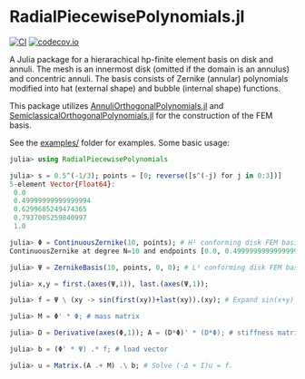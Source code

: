 # RadialPiecewisePolynomials.jl

[![CI](https://github.com/ioannisPApapadopoulos/RadialPiecewisePolynomials.jl/actions/workflows/ci.yml/badge.svg?branch=main)](https://github.com/ioannisPApapadopoulos/RadialPiecewisePolynomials.jl/actions/workflows/ci.yml)
[![codecov.io](http://codecov.io/github/ioannisPApapadopoulos/RadialPiecewisePolynomials.jl/coverage.svg?branch=main)](http://codecov.io/github/ioannisPApapadopoulos/RadialPiecewisePolynomials.jl?branch=main)

A Julia package for a hierarachical hp-finite element basis on disk and annuli. The mesh is an innermost disk (omitted if the domain is an annulus) and concentric annuli. The basis consists of Zernike (annular) polynomials modified into hat (external shape) and bubble (internal shape) functions.

This package utilizes [AnnuliOrthogonalPolynomials.jl](https://github.com/JuliaApproximation/AnnuliOrthogonalPolynomials.jl) and [SemiclassicalOrthogonalPolynomials.jl](https://github.com/JuliaApproximation/SemiclassicalOrthogonalPolynomials.jl) for the construction of the FEM basis.


See the [examples/](https://github.com/ioannisPApapadopoulos/RadialPiecewisePolynomials.jl/tree/main/examples) folder for examples. Some basic usage:

```julia
julia> using RadialPiecewisePolynomials

julia> s = 0.5^(-1/3); points = [0; reverse([s^(-j) for j in 0:3])]
5-element Vector{Float64}:
 0.0
 0.49999999999999994
 0.6299605249474365
 0.7937005259840997
 1.0

julia> Φ = ContinuousZernike(10, points); # H¹ conforming disk FEM basis up to degree 10
ContinuousZernike at degree N=10 and endpoints [0.0, 0.49999999999999994, 0.6299605249474365, 0.7937005259840997, 1.0].

julia> Ψ = ZernikeBasis(10, points, 0, 0); # L² conforming disk FEM basis up to degree 10

julia> x,y = first.(axes(Ψ,1)), last.(axes(Ψ,1));

julia> f = Ψ \ (xy -> sin(first(xy))+last(xy)).(xy); # Expand sin(x+y)

julia> M = Φ' * Φ; # mass matrix

julia> D = Derivative(axes(Φ,1)); A = (D*Φ)' * (D*Φ); # stiffness matrix

julia> b = (Φ' * Ψ) .* f; # load vector

julia> u = Matrix.(A .+ M) .\ b; # Solve (-Δ + I)u = f.

```
